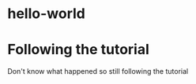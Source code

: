 # hello-world
Following the tutorial
========================


Don't know what happened so still following the tutorial

